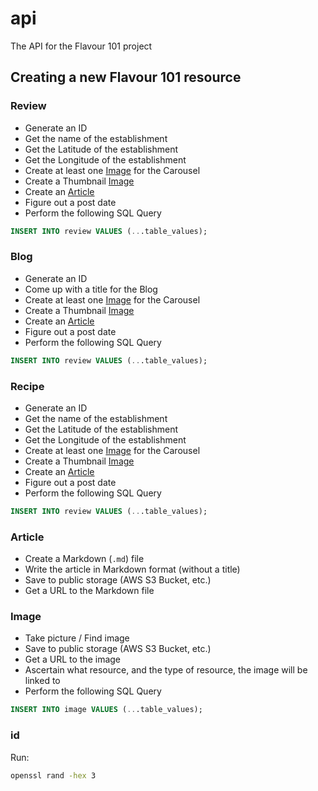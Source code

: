 # api

The API for the Flavour 101 project

## Creating a new Flavour 101 resource

### Review

- Generate an ID
- Get the name of the establishment
- Get the Latitude of the establishment
- Get the Longitude of the establishment
- Create at least one [Image](#image) for the Carousel
- Create a Thumbnail [Image](#image)
- Create an [Article](#article)
- Figure out a post date
- Perform the following SQL Query

```sql
INSERT INTO review VALUES (...table_values);
```

### Blog

- Generate an ID
- Come up with a title for the Blog
- Create at least one [Image](#image) for the Carousel
- Create a Thumbnail [Image](#image)
- Create an [Article](#article)
- Figure out a post date
- Perform the following SQL Query

```sql
INSERT INTO review VALUES (...table_values);
```

### Recipe

- Generate an ID
- Get the name of the establishment
- Get the Latitude of the establishment
- Get the Longitude of the establishment
- Create at least one [Image](#image) for the Carousel
- Create a Thumbnail [Image](#image)
- Create an [Article](#article)
- Figure out a post date
- Perform the following SQL Query

```sql
INSERT INTO review VALUES (...table_values);
```

### Article

- Create a Markdown (`.md`) file
- Write the article in Markdown format (without a title)
- Save to public storage (AWS S3 Bucket, etc.)
- Get a URL to the Markdown file

### Image

- Take picture / Find image
- Save to public storage (AWS S3 Bucket, etc.)
- Get a URL to the image
- Ascertain what resource, and the type of resource, the image will be linked to
- Perform the following SQL Query

```sql
INSERT INTO image VALUES (...table_values);
```

### id

Run:

```bash
openssl rand -hex 3
```